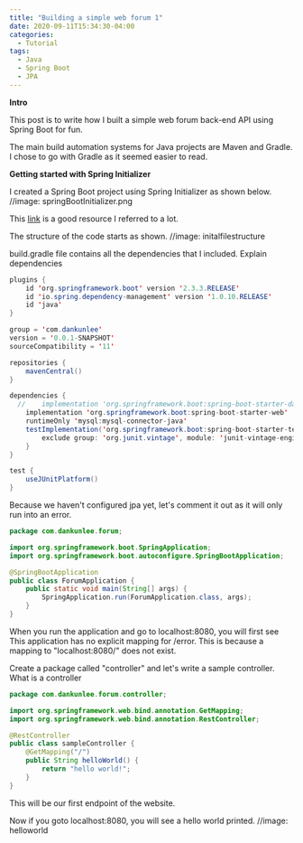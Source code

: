 ```yaml
---
title: "Building a simple web forum 1"
date: 2020-09-11T15:34:30-04:00
categories:
  - Tutorial
tags:
  - Java
  - Spring Boot
  - JPA
---
```


**Intro**

This post is to write how I built a simple web forum back-end API using Spring Boot for fun.

The main build automation systems for Java projects are Maven and Gradle.  
I chose to go with Gradle as it seemed easier to read.

**Getting started with Spring Initializer**

I created a Spring Boot project using Spring Initializer as shown below. 
//image: springBootInitializer.png

This <a href="https://spring.io/guides/gs/spring-boot/#scratch">link</a> is a good resource I referred to a lot. 

The structure of the code starts as shown. 
//image: initalfilestructure

build.gradle file contains all the dependencies that I included. 
Explain dependencies


```java
plugins {
	id 'org.springframework.boot' version '2.3.3.RELEASE'
	id 'io.spring.dependency-management' version '1.0.10.RELEASE'
	id 'java'
}

group = 'com.dankunlee'
version = '0.0.1-SNAPSHOT'
sourceCompatibility = '11'

repositories {
	mavenCentral()
}

dependencies {
  //	implementation 'org.springframework.boot:spring-boot-starter-data-jpa'
	implementation 'org.springframework.boot:spring-boot-starter-web'
	runtimeOnly 'mysql:mysql-connector-java'
	testImplementation('org.springframework.boot:spring-boot-starter-test') {
		exclude group: 'org.junit.vintage', module: 'junit-vintage-engine'
	}
}

test {
	useJUnitPlatform()
}
```

Because we haven't configured jpa yet, let's comment it out as it will only run into an error. 

```java
package com.dankunlee.forum;

import org.springframework.boot.SpringApplication;
import org.springframework.boot.autoconfigure.SpringBootApplication;

@SpringBootApplication
public class ForumApplication {
	public static void main(String[] args) {
		SpringApplication.run(ForumApplication.class, args);
	}
}
```

When you run the application and go to localhost:8080, you will first see 
This application has no explicit mapping for /error. 
This is because a mapping to "localhost:8080/" does not exist. 

Create a package called "controller" and let's write a sample controller. 
What is a controller
```java
package com.dankunlee.forum.controller;

import org.springframework.web.bind.annotation.GetMapping;
import org.springframework.web.bind.annotation.RestController;

@RestController
public class sampleController {
    @GetMapping("/")
    public String helloWorld() {
        return "hello world!";
    }
}
```
This will be our first endpoint of the website. 

Now if you goto localhost:8080, you will see a hello world printed. 
//image: helloworld

